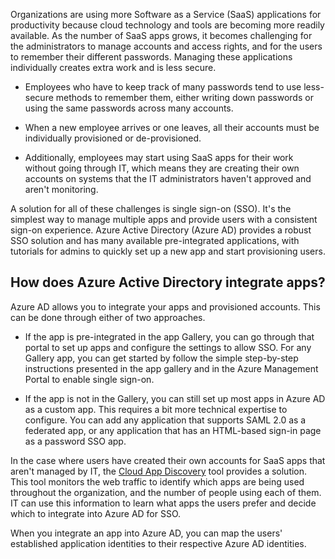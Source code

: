 Organizations are using more Software as a Service (SaaS) applications for productivity because cloud technology and tools are becoming more readily available. As the number of SaaS apps grows, it becomes challenging for the administrators to manage accounts and access rights, and for the users to remember their different passwords. Managing these applications individually creates extra work and is less secure.

- Employees who have to keep track of many passwords tend to use less-secure methods to remember them, either writing down passwords or using the same passwords across many accounts.

- When a new employee arrives or one leaves, all their accounts must be individually provisioned or de-provisioned.

- Additionally, employees may start using SaaS apps for their work without going through IT, which means they are creating their own accounts on systems that the IT administrators haven't approved and aren't monitoring.  

A solution for all of these challenges is single sign-on (SSO). It's the simplest way to manage multiple apps and provide users with a consistent sign-on experience. Azure Active Directory (Azure AD) provides a robust SSO solution and has many available pre-integrated applications, with tutorials for admins to quickly set up a new app and start provisioning users.


## How does Azure Active Directory integrate apps?  

Azure AD allows you to integrate your apps and provisioned accounts. This can be done through either of two approaches.

- If the app is pre-integrated in the app Gallery, you can go through that portal to set up apps and configure the settings to allow SSO. For any Gallery app, you can get started by follow the simple step-by-step instructions presented in the app gallery and in the Azure Management Portal to enable single sign-on.

- If the app is not in the Gallery, you can still set up most apps in Azure AD as a custom app. This requires a bit more technical expertise to configure. You can add any application that supports SAML 2.0 as a federated app, or any application that has an HTML-based sign-in page as a password SSO app.

In the case where users have created their own accounts for SaaS apps that aren't managed by IT, the [Cloud App Discovery](active-directory-cloudappdiscovery-whatis) tool provides a solution. This tool monitors the web traffic to identify which apps are being used throughout the organization, and the number of people using each of them. IT can use this information to learn what apps the users prefer and decide which to integrate into Azure AD for SSO.  

When you integrate an app into Azure AD, you can map the users' established application identities to their respective Azure AD identities.  
